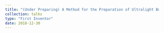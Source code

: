 ```yaml
---
title: "(Under Preparing) A Method for the Preparation of Ultralight Boron-Carbon-Nitride (BCN) Ceramics with High Performance in Electromagnetic Wave Absorption"
collection: talks
type: "First Inventor"
date: 2018-12-30
---
```

